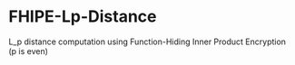# FHIPE-Lp-Distance
L_p distance computation using Function-Hiding Inner Product Encryption (p is even)
